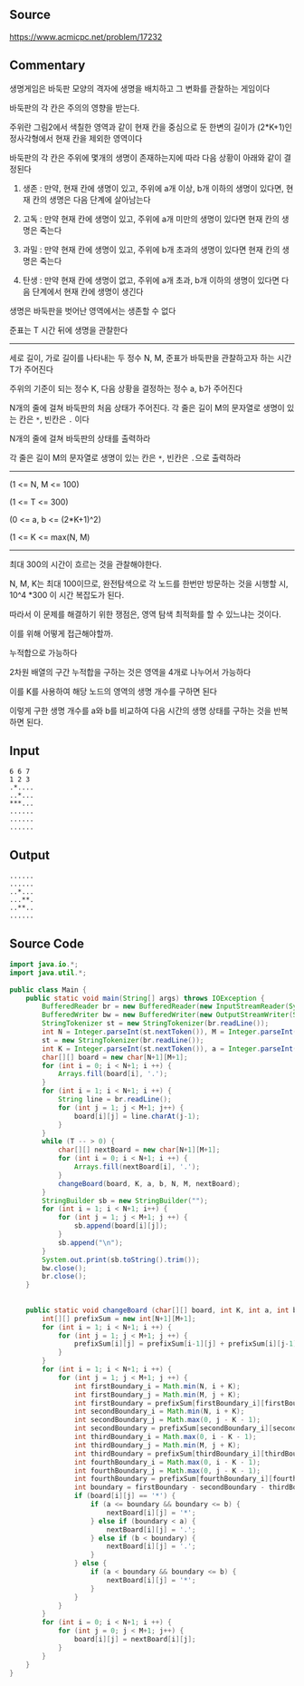## Source

https://www.acmicpc.net/problem/17232  
  
## Commentary
  
생명게임은 바둑판 모양의 격자에 생명을 배치하고 그 변화를 관찰하는 게임이다  
  
바둑판의 각 칸은 주의의 영향을 받는다.  
  
주위란 그림2에서 색칠한 영역과 같이 현재 칸을 중심으로 둔 한변의 길이가 (2*K+1)인 정사각형에서 현재 칸을 제외한 영역이다  
  
바둑판의 각 칸은 주위에 몇개의 생명이 존재하는지에 따라 다음 상황이 아래와 같이 결정된다  
  
1. 생존 : 만약, 현재 칸에 생명이 있고, 주위에 a개 이상, b개 이하의 생명이 있다면, 현재 칸의 생명은 다음 단계에 살아남는다  
  
2. 고독 : 만약 현재 칸에 생명이 있고, 주위에 a개 미만의 생명이 있다면 현재 칸의 생명은 죽는다  
  
3. 과밀 : 만약 현재 칸에 생명이 있고, 주위에 b개 초과의 생명이 있다면 현재 칸의 생명은 죽는다  
  
4. 탄생 : 만약 현재 칸에 생명이 없고, 주위에 a개 초과, b개 이하의 생명이 있다면 다음 단계에서 현재 칸에 생명이 생긴다  
  
생명은 바둑판을 벗어난 영역에서는 생존할 수 없다  
  
준표는 T 시간 뒤에 생명을 관찰한다  
  
---  
  
세로 길이, 가로 길이를 나타내는 두 정수 N, M, 준표가 바둑판을 관찰하고자 하는 시간 T가 주어진다  
  
주위의 기준이 되는 정수 K, 다음 상황을 결정하는 정수 a, b가 주어진다  
  
N개의 줄에 걸쳐 바둑판의 처음 상태가 주어진다. 각 줄은 길이 M의 문자열로 생명이 있는 칸은 `*`, 빈칸은 `.` 이다  
  
N개의 줄에 걸쳐 바둑판의 상태를 출력하라  
  
각 줄은 길이 M의 문자열로 생명이 있는 칸은 `*`, 빈칸은 `.`으로 출력하라  
  
---  
  
(1 <= N, M <= 100)  
  
(1 <= T <= 300)  
  
(0 <= a, b <= (2*K+1)^2)  
  
(1 <= K <= max(N, M)  
  
---  
  
최대 300의 시간이 흐르는 것을 관찰해야한다.  
  
N, M, K는 최대 100이므로, 완전탐색으로 각 노드를 한번만 방문하는 것을 시행할 시, 10^4 *300 이 시간 복잡도가 된다.  
  
따라서 이 문제를 해결하기 위한 쟁점은, 영역 탐색 최적화를 할 수 있느냐는 것이다.
  
이를 위해 어떻게 접근해야할까.  
  
누적합으로 가능하다  
  
2차원 배열의 구간 누적합을 구하는 것은 영역을 4개로 나누어서 가능하다  
  
이를 K를 사용하여 해당 노드의 영역의 생명 개수를 구하면 된다  
  
이렇게 구한 생명 개수를 a와 b를 비교하여 다음 시간의 생명 상태를 구하는 것을 반복하면 된다.  
  
## Input

```
6 6 7  
1 2 3  
.*....  
..*...  
***...  
......  
......  
......  
```

## Output

```
......  
......  
..*...  
...**.  
..**..  
......  
```

  
## Source Code

```java
import java.io.*;  
import java.util.*;  
  
public class Main {  
    public static void main(String[] args) throws IOException {  
        BufferedReader br = new BufferedReader(new InputStreamReader(System.in));  
        BufferedWriter bw = new BufferedWriter(new OutputStreamWriter(System.out));  
        StringTokenizer st = new StringTokenizer(br.readLine());  
        int N = Integer.parseInt(st.nextToken()), M = Integer.parseInt(st.nextToken()), T = Integer.parseInt(st.nextToken()) ;  
        st = new StringTokenizer(br.readLine());  
        int K = Integer.parseInt(st.nextToken()), a = Integer.parseInt(st.nextToken()), b = Integer.parseInt(st.nextToken()) ;  
        char[][] board = new char[N+1][M+1];  
        for (int i = 0; i < N+1; i ++) {  
            Arrays.fill(board[i], '.');  
        }  
        for (int i = 1; i < N+1; i ++) {  
            String line = br.readLine();  
            for (int j = 1; j < M+1; j++) {  
                board[i][j] = line.charAt(j-1);  
            }  
        }  
        while (T -- > 0) {  
            char[][] nextBoard = new char[N+1][M+1];  
            for (int i = 0; i < N+1; i ++) {  
                Arrays.fill(nextBoard[i], '.');  
            }  
            changeBoard(board, K, a, b, N, M, nextBoard);  
        }  
        StringBuilder sb = new StringBuilder("");  
        for (int i = 1; i < N+1; i++) {  
            for (int j = 1; j < M+1; j ++) {  
                sb.append(board[i][j]);  
            }  
            sb.append("\n");  
        }  
        System.out.print(sb.toString().trim());  
        bw.close();  
        br.close();  
    }  
  
  
    public static void changeBoard (char[][] board, int K, int a, int b, int N, int M, char[][] nextBoard) {  
        int[][] prefixSum = new int[N+1][M+1];  
        for (int i = 1; i < N+1; i ++) {  
            for (int j = 1; j < M+1; j ++) {  
                prefixSum[i][j] = prefixSum[i-1][j] + prefixSum[i][j-1] - prefixSum[i-1][j-1] + (board[i][j] == '*' ? 1 : 0);  
            }  
        }  
        for (int i = 1; i < N+1; i ++) {  
            for (int j = 1; j < M+1; j ++) {  
                int firstBoundary_i = Math.min(N, i + K);  
                int firstBoundary_j = Math.min(M, j + K);  
                int firstBoundary = prefixSum[firstBoundary_i][firstBoundary_j];  
                int secondBoundary_i = Math.min(N, i + K);  
                int secondBoundary_j = Math.max(0, j - K - 1);  
                int secondBoundary = prefixSum[secondBoundary_i][secondBoundary_j];  
                int thirdBoundary_i = Math.max(0, i - K - 1);  
                int thirdBoundary_j = Math.min(M, j + K);  
                int thirdBoundary = prefixSum[thirdBoundary_i][thirdBoundary_j];  
                int fourthBoundary_i = Math.max(0, i - K - 1);  
                int fourthBoundary_j = Math.max(0, j - K - 1);  
                int fourthBoundary = prefixSum[fourthBoundary_i][fourthBoundary_j];  
                int boundary = firstBoundary - secondBoundary - thirdBoundary + fourthBoundary - (board[i][j] == '*' ? 1 : 0);  
                if (board[i][j] == '*') {  
                    if (a <= boundary && boundary <= b) {  
                        nextBoard[i][j] = '*';  
                    } else if (boundary < a) {  
                        nextBoard[i][j] = '.';  
                    } else if (b < boundary) {  
                        nextBoard[i][j] = '.';  
                    }  
                } else {  
                    if (a < boundary && boundary <= b) {  
                        nextBoard[i][j] = '*';  
                    }  
                }  
            }  
        }  
        for (int i = 0; i < N+1; i ++) {  
            for (int j = 0; j < M+1; j++) {  
                board[i][j] = nextBoard[i][j];  
            }  
        }  
    }  
}
```
